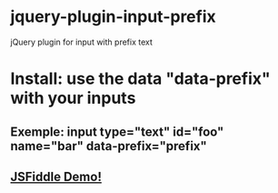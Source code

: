 # jquery-plugin-input-prefix
jQuery plugin for input with prefix text

<h1>Install: use the data "data-prefix" with your inputs</h1>
<h2>Exemple: input type="text" id="foo" name="bar" data-prefix="prefix" </h2>


<h2><a href="https://jsfiddle.net/97vuzwba/30/">JSFiddle Demo!</a></h2>